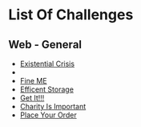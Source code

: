 # List Of Challenges

## Web - General

+	<a href = "/Web/Existential_Crisis">Existential Crisis</a>
+	<a href = "/Web/Help"></a>
+	<a href = "/Web/SaveME">Fine ME</a>
+	<a href = "/Web/Efficient_Storage">Efficent Storage</a>
+	<a href = "/Web/Get_it">Get It!!!</a>
+	<a href = "/Web/Charity_Is_Important">Charity Is Important</a>
+	<a href = "/Web/Place_Your_Order">Place Your Order</a>

